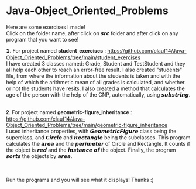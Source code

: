 # Java-Object_Oriented_Problems
Here are some exercises I made!<br>
Click on the folder name, after click on 𝙨𝙧𝙘 folder and after click on any program that you want to see!

𝟭. For project named 𝐬𝐭𝐮𝐝𝐞𝐧𝐭_𝐞𝐱𝐞𝐫𝐜𝐢𝐬𝐞𝐬 : https://github.com/clauf14/Java-Object_Oriented_Problems/tree/main/student_exercises <br>
I have created 3 classes named: Grade, Student and TestStudent and they all help each other to reach an error-free result.
I also created "students" file, from where the information about the students is taken and with the help of which the arithmetic mean of all grades is calculated, and whether or not the students have resits. 
I also created a method that calculates the age of the person with the help of the CNP, automatically, using 𝙨𝙪𝙗𝙨𝙩𝙧𝙞𝙣𝙜. <br><br>

𝟐. For project named 𝐠𝐞𝐨𝐦𝐞𝐭𝐫𝐢𝐜-𝐟𝐢𝐠𝐮𝐫𝐞_𝐢𝐧𝐡𝐞𝐫𝐢𝐭𝐚𝐧𝐜𝐞 : https://github.com/clauf14/Java-Object_Oriented_Problems/tree/main/geometric-figure_inheritance <br>
I used inheritance properties, with 𝙂𝙚𝙤𝙢𝙚𝙩𝙧𝙞𝙘𝙁𝙞𝙜𝙪𝙧𝙚 class being the superclass, and 𝘾𝙞𝙧𝙘𝙡𝙚 and 𝙍𝙚𝙘𝙩𝙖𝙣𝙜𝙡𝙚 being the subclasses. This program calculates the 𝙖𝙧𝙚𝙖 and the 𝙥𝙚𝙧𝙞𝙢𝙚𝙩𝙚𝙧 of Circle and Rectangle. It counts if the object is 𝙧𝙚𝙙 and the 𝙞𝙣𝙨𝙩𝙖𝙣𝙘𝙚 𝙤𝙛 the object. Finally, the program 𝙨𝙤𝙧𝙩𝙨 the objects by 𝙖𝙧𝙚𝙖.

<br><br>
Run the programs and you will see what it displays! Thanks :)


